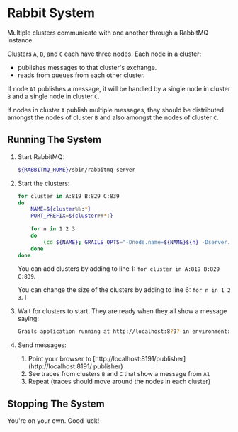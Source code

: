 # Rabbit System

Multiple clusters communicate with one another through a RabbitMQ instance.

Clusters `A`, `B`, and `C` each have three nodes.  Each node in a cluster:

- publishes messages to that cluster's exchange.
- reads from queues from each other cluster.

If node `A1` publishes a message, it will be handled by a single node in cluster `B` and a single node in cluster `C`.

If nodes in cluster `A` publish multiple messages, they should be distributed amongst the nodes of cluster `B` and also amongst the nodes of cluster `C`.

## Running The System

1. Start RabbitMQ:

   ``` bash
   ${RABBITMQ_HOME}/sbin/rabbitmq-server
   ```

1. Start the clusters:

   ``` bash
   for cluster in A:819 B:829 C:839
   do
       NAME=${cluster%%:*}
       PORT_PREFIX=${cluster##*:}
  
       for n in 1 2 3
       do
           (cd ${NAME}; GRAILS_OPTS="-Dnode.name=${NAME}${n} -Dserver.port=${PORT_PREFIX}${n}" ./gradlew bootRun) &
       done
   done
   ```

   You can add clusters by adding to line 1: `for cluster in A:819 B:829 C:839`.

   You can change the size of the clusters by adding to line 6: `for n in 1 2 3`.
I
1. Wait for clusters to start.  They are ready when they all show a message saying:

   ``` bash
   Grails application running at http://localhost:8?9? in environment: development
   ```

1. Send messages:

    1. Point your browser to [http://localhost:8191/publisher](http://localhost:8191/    publisher)
    1. See traces from clusters `B` and `C` that show a message from `A1`
    1. Repeat (traces should move around the nodes in each cluster)

## Stopping The System

You're on your own.  Good luck!
